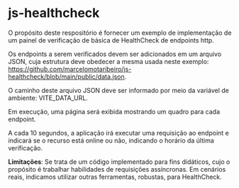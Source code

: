 # js-healthcheck
 
O propósito deste respositório é fornecer um exemplo de implementação de um painel de verificação de básica de HealthCheck de endpoints http.

Os endpoints a serem verificados devem ser adicionados em um arquivo JSON, cuja estrutura deve obedecer a mesma usada neste exemplo: https://github.com/marcelomotaribeiro/js-healthcheck/blob/main/public/data.json.

O caminho deste arquivo JSON deve ser informado por meio da variável de ambiente: VITE_DATA_URL.

Em execução, uma página será exibida mostrando um quadro para cada endpoint.

A cada 10 segundos, a aplicação irá executar uma requisição ao endpoint e indicará se o recurso está online ou não, indicando o horário da última verificação.

**Limitações**: Se trata de um código implementado para fins didáticos, cujo o propósito é trabalhar habilidades de requisições assíncronas. Em cenários reais, indicamos utilizar outras ferramentas, robustas, para HealthCheck.
